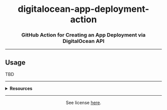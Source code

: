 <h1 align="center">digitalocean-app-deployment-action</h1>
<h3 align="center">GitHub Action for Creating an App Deployment via DigitalOcean API</h3>
<hr>

## Usage
TBD

<hr>
<details>
  <summary>
    <strong>Resources</strong>
  </summary>

  - Add resources here
</details>
<hr>

<p align="center">
  See license <a href="LICENSE">here</a>.
</p>
